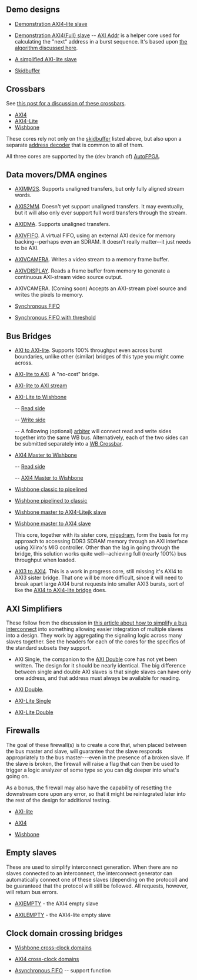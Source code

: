 ## Demo designs

- [Demonstration AXI4-lite slave](demoaxi.v)
- [Demonstration AXI4(Full) slave](demofull.v)
  -- [AXI Addr](axi_addr.v) is a helper core used for calculating the "next" address in a burst sequence.  It's based upon [the algorithm discussed here](https://zipcpu.com/blog/2019/04/27/axi-addr.html).
- [A simplified AXI-lite slave](easyaxil.v)

- [Skidbuffer](skidbuffer.v)

## Crossbars

See [this post for a discussion of these
crossbars](https://zipcpu.com/blog/2019/07/17/crossbars.html).

- [AXI4](axixbar.v)
- [AXI4-Lite](axilxbar.v)
- [Wishbone](wbxbar.v)

These cores rely not only on the [skidbuffer](skidbuffer.v) listed above, but
also upon a separate [address decoder](addrdecode.v) that is common to all of
them.

All three cores are supported by the (dev branch of)
[AutoFPGA](https://github.com/ZipCPU/autofpga).

## Data movers/DMA engines

- [AXIMM2S](aximm2s.v).  Supports unaligned transfers, but only fully aligned
  stream words.
- [AXIS2MM](axis2mm.v).  Doesn't yet support unaligned transfers.  It may
  eventually, but it will also only ever support full word transfers
  through the stream.
- [AXIDMA](axidma.v).  Supports unaligned transfers.
- [AXIVFIFO](axivfifo.v).  A virtual FIFO, using an external AXI device for
  memory backing--perhaps even an SDRAM.  It doesn't really matter--it just
  needs to be AXI.
- [AXIVCAMERA](axivcamera.v).  Writes a video stream to a memory frame buffer.
- [AXIVDISPLAY](axivdisplay.v).  Reads a frame buffer from memory to generate
  a continuous AXI-stream video source output.
- AXIVCAMERA.  (Coming soon) Accepts an AXI-stream pixel source and writes 
  the pixels to memory.

- [Synchronous FIFO](sfifo.v)
- [Synchronous FIFO with threshold](sfifothresh.v)

## Bus Bridges

- [AXI to AXI-lite](axi2axilite.v).  Supports 100% throughput even across burst
  boundaries, unlike other (similar) bridges of this type you might come across.

- [AXI-lite to AXI](axilite2axi.v).  A "no-cost" bridge.

- [AXI-lite to AXI stream](axil2axis.v)

- [AXI-Lite to Wishbone](axlite2wbsp.v)

  -- [Read side](axilrd2wbsp.v)

  -- [Write side](axilwr2wbsp.v)

  -- A following (optional) [arbiter](wbarbiter.v) will connect read and write sides together into the same WB bus.  Alternatively, each of the two sides can be submitted separately into a [WB Crossbar](wbxbar.v).


- [AXI4 Master to Wishbone](axim2wbsp.v)

  -- [Read side](aximrd2wbsp.v)

  -- [AXI4 Master to Wishbone](aximwr2wbsp.v)

- [Wishbone classic to pipelined](wbc2pipeline.v)

- [Wishbone pipelined to classic](wbp2classic.v)

- [Wishbone master to AXI4-Litejk slave](wbm2axilite.v)

- [Wishbone master to AXI4 slave](wbm2axisp.v)

  This core, together with its sister core, [migsdram](migsdram.v), form the
  basis for my approach to accessing DDR3 SDRAM memory through an AXI
  interface using Xilinx's MIG controller.  Other than the lag in going
  through the bridge, this solution works quite well--achieving full (nearly
  100%) bus throughput when loaded.

- [AXI3 to AXI4](axi32axi.v).  This is a work in progress core, still missing
  it's AXI4 to AXI3 sister bridge.  That one will be more difficult, since it
  will need to break apart large AXI4 burst requests into smaller AXI3 bursts,
  sort of like the [AXI4 to AXI4-lite bridge](axi2axilite.v) does.

## AXI Simplifiers

These follow from the discussion in [this article about how to simplify
a bus interconnect](https://zipcpu.com/zipcpu/2019/08/30/subbus.html) into
something allowing easier integration of multiple slaves into a design.  They
work by aggregating the signaling logic across many slaves together.  See the
headers for each of the cores for the specifics of the standard subsets
they support.

- AXI Single, the companion to the [AXI Double](axidouble.v) core has not yet
  been written.  The design for it should be nearly identical.  The big
  difference between single and double AXI slaves is that single slaves can have
  only one address, and that address must always be available for reading.

- [AXI Double](axidouble.v).

- [AXI-Lite Single](axilsingle.v)

- [AXI-Lite Double](axildouble.v)

## Firewalls

The goal of these firewall(s) is to create a core that, when placed between the
bus master and slave, will guarantee that the slave responds appropriately to
the bus master---even in the presence of a broken slave.  If the slave is
broken, the firewall will raise a flag that can then be used to trigger a
logic analyzer of some type so you can dig deeper into what's going on.

As a bonus, the firewall may also have the capability of resetting the
downstream core upon any error, so that it might be reintegrated later into
the rest of the design for additional testing.

- [AXI-lite](axilsafety.v)

- [AXI4](axisafety.v)

- [Wishbone](wbsafety.v)

## Empty slaves

These are used to simplify interconnect generation.  When there are no slaves
connected to an interconnect, the interconnect generator can automatically
connect one of these slaves (depending on the protocol) and be guaranteed
that the protocol will still be followed.  All requests, however, will return
bus errors.

- [AXIEMPTY](axiempty.v) - the AXI4 empty slave

- [AXILEMPTY](axilempty.v) - the AXI4-lite empty slave

## Clock domain crossing bridges

- [Wishbone cross-clock domains](wbxclk.v)

- [AXI4 cross-clock domains](axixclk.v)

- [Asynchronous FIFO](afifo.v) -- support function
